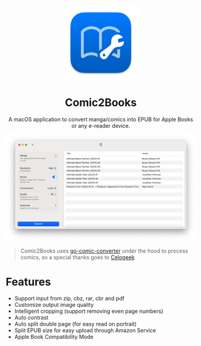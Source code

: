 <div align="center">
  <a href="https://github.com/manueldidonna/comic2books">
    <img src="art/app-icon.png" alt="Logo" width="200" height="200">
  </a>
  <h1 align="center">Comic2Books</h1>
  <p align="center">
    A macOS application to convert manga/comics into EPUB for Apple Books or any e-reader device.
  </p>
   <img src="art/home-screen.png" alt="Home Screen">
</div>

> Comic2Books uses [go-comic-converter](https://github.com/celogeek/go-comic-converter) under the hood to process comics, so a special thanks goes to [Celogeek](https://github.com/celogeek)

# Features

- Support input from zip, cbz, rar, cbr and pdf
- Customize output image quality
- Intelligent cropping (support removing even page numbers)
- Auto contrast
- Auto split double page (for easy read on portrait)
- Split EPUB size for easy upload through Amazon Service
- Apple Book Compatibility Mode
